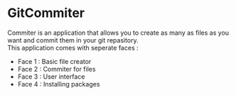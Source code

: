 # GitCommiter

Commiter is an application that allows you to create as many as files as you want and commit them in your git repasitory.<br />
This application comes with seperate faces : <br />
<ul>
  <li> Face 1 : Basic file creator </li>
  <li> Face 2 : Commiter for files </li>
  <li> Face 3 : User interface </li>
  <li> Face 4 : Installing packages </li>
</ul>
